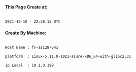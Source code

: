 
   
#### This Page Create at:

```bash

2021-12-10 - 22:30:15 UTC

```

#### Create By Machine:

```bash

Host Name : fv-az128-641

platform  : Linux-5.11.0-1021-azure-x86_64-with-glibc2.31

Ip Local  : 10.1.0.199

```

